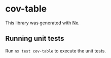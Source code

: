 # cov-table

This library was generated with [Nx](https://nx.dev).

## Running unit tests

Run `nx test cov-table` to execute the unit tests.
